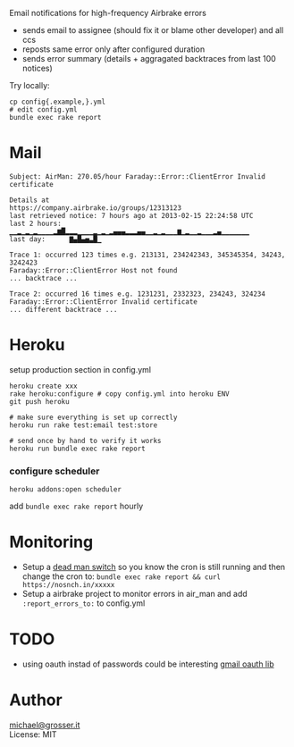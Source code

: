 Email notifications for high-frequency Airbrake errors
 - sends email to assignee (should fix it or blame other developer) and all ccs
 - reposts same error only after configured duration
 - sends error summary (details + aggragated backtraces from last 100 notices)

Try locally:
```
cp config{.example,}.yml
# edit config.yml
bundle exec rake report
```

Mail
====
```
Subject: AirMan: 270.05/hour Faraday::Error::ClientError Invalid certificate

Details at
https://company.airbrake.io/groups/12313123
last retrieved notice: 7 hours ago at 2013-02-15 22:24:58 UTC
last 2 hours:  ▁▁▂▁▂▁▂▁▁▁▁▂▆█▂▂▂▁▁▁▁▂▁▂▁▂▄▄▄▂▂▂▄▄▁▁▂▁▂▁▁▁▆▁▂▁▁▂▁▁▁▂▄▁▁▁▁▁▁▁
last day:      ▇▄█▄▅▃█▁

Trace 1: occurred 123 times e.g. 213131, 234242343, 345345354, 34243, 3242423
Faraday::Error::ClientError Host not found
... backtrace ...

Trace 2: occurred 16 times e.g. 1231231, 2332323, 234243, 324234
Faraday::Error::ClientError Invalid certificate
... different backtrace ...
```

Heroku
======
setup production section in config.yml
```
heroku create xxx
rake heroku:configure # copy config.yml into heroku ENV
git push heroku

# make sure everything is set up correctly
heroku run rake test:email test:store

# send once by hand to verify it works
heroku run bundle exec rake report
```

### configure scheduler
```
heroku addons:open scheduler
```

add `bundle exec rake report` hourly

Monitoring
==========
 - Setup a [dead man switch](https://deadmanssnitch.com/r/e02191e260) so you know the cron is still running and then change the cron to: `bundle exec rake report && curl https://nosnch.in/xxxxx`
 - Setup a airbrake project to monitor errors in air_man and add `:report_errors_to:` to config.yml

TODO
====
 - using oauth instad of passwords could be interesting [gmail oauth lib](https://github.com/nfo/gmail_xoauth)

Author
======
michael@grosser.it<br/>
License: MIT
